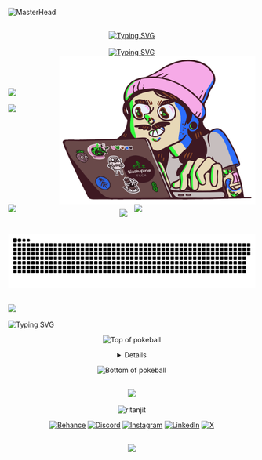 ![MasterHead](https://openseauserdata.com/files/84dada0a5dcfd790700df3dd87897aef.gif)

</br>

<!-- Heading === Greeting -->
<div align="center">
<span><a href="https://git.io/typing-svg"><img src="https://readme-typing-svg.demolab.com?font=Fira+Code&weight=600&size=32&duration=3000&pause=5000&color=f54089&center=true&vCenter=true&width=600&height=35&lines=Hey+there+%F0%9F%91%8B%2C+I'm+Ritanjit" alt="Typing SVG" /></a></span>
</div>

<br/>

<!-- Sub Heading === about me -->
<div align="center">
<a href="https://git.io/typing-svg"><img src="https://readme-typing-svg.demolab.com?font=Fira+Code&weight=500&size=16&duration=6000&pause=5000&color=0BF7FF&center=true&vCenter=true&width=1000&height=20&lines=Just+an+AI+obsessed+with+human+interaction+design." alt="Typing SVG" /></a>
</div>

<!-- coding image gif -->
<div>
<img align="right" alt="Coding" width="400" src="https://github.com/Ritanjit/Ritanjit/blob/c178a7673c499651709c9a58a816273abc4f5594/img.gif">
</div>

<!-- -->

<!-- most used languages -->
<br/><br/><br/><img aling="left" src="https://github-readme-stats.vercel.app/api/top-langs/?username=technologyhell&theme=radical&hide_border=true&include_all_commits=true&count_private=true&layout=compact" width="50%" /><br/>

<!-- line -->
<!-- <h1></h1> -->

<!-- aniimated line -->
<img src="https://user-images.githubusercontent.com/73097560/115834477-dbab4500-a447-11eb-908a-139a6edaec5c.gif"><br><br>

<!-- Stats -->
<div align="center">
<img align="left" src="https://github-readme-stats.vercel.app/api?username=Ritanjit&theme=radical&hide_border=true&include_all_commits=true&count_private=true&rank_icon=github&custom_title=My+GitHub+Stats" width="45%" />
<img align="right" src="https://github-readme-streak-stats.herokuapp.com/?user=Ritanjit&theme=radical&hide_border=true" width="49%" /></br></br>
</div>

<br/><br/><br/><br/><br/><br/>

<!-- line -->
<!-- <h1></h1> -->

<!-- aniimated line -->
<img src="https://user-images.githubusercontent.com/73097560/115834477-dbab4500-a447-11eb-908a-139a6edaec5c.gif"><br><br>

<!-- Snake Animation -->
<div align="center">
    
  ![snake gif](https://github.com/Ritanjit/Ritanjit/blob/output/github-snake-dark.svg)
</div>


<!-- line and space -->
<!-- <h1></h1> -->

<!-- aniimated line with space -->
<br/><img src="https://user-images.githubusercontent.com/73097560/115834477-dbab4500-a447-11eb-908a-139a6edaec5c.gif">

<!-- Sub Heading === Open Poke Ball -->
<div align="left">
<a href="https://git.io/typing-svg"><img src="https://readme-typing-svg.demolab.com?font=Fira+Code&weight=500&size=25&duration=2000&pause=2000&color=0BF7FF&center=false&vCenter=true&width=1000&height=30&lines=Look+What+I+Caught!!" alt="Typing SVG" /></a><br/>
</div>

<!-- Poke Ball -->
<div align="center">
    
![Top of pokeball](https://user-images.githubusercontent.com/44261381/209363264-ac854d3c-2cc2-44c4-928e-8a08d1013f46.png)

<details alt="open pokeball">

![@rtnjt09 #30NitesOfCode](https://www.codedex.io/api/petStatus?user=rtnjt09) <br/>
    
<!--h1 without bottom border-->
<div id="user-content-toc">
  <ul align="center">
    <summary>
        <img src="https://media2.giphy.com/media/QssGEmpkyEOhBCb7e1/giphy.gif?cid=ecf05e47a0n3gi1bfqntqmob8g9aid1oyj2wr3ds3mg700bl&rid=giphy.gif" width ="30">&nbsp;&nbsp;<h1 style="display: inline-block">$${\color{#0190b5} Skills:}$$</h1><br>
    </summary>
  </ul>
</div>
<!--tech stack icons-->
<p align="center">
  <a href="https://skillicons.dev">
    <img src="https://skillicons.dev/icons?i=git,aws,cpp,css,discord,express,figma,github,html,java,js,ts,linux,mongodb,mysql,nextjs,nodejs,postman,py,react,tailwind,vscode&perline=11" />
  </a>
</p>

</details>

![Bottom of pokeball](https://user-images.githubusercontent.com/44261381/209363271-905d2a5e-8a18-44c0-a450-45dddd4d5036.png)


<!-- aniimated line with space -->
<br/><img src="https://user-images.githubusercontent.com/73097560/115834477-dbab4500-a447-11eb-908a-139a6edaec5c.gif">

<!-- Footer -->
<div align="center">

<!-- profile views -->
<p align="center"> <img src="https://komarev.com/ghpvc/?username=ritanjit&label=Profile%20views&color=0e75b6&style=flat" alt="ritanjit" /></p>

<!-- social links --> 
[![Behance](https://img.shields.io/badge/Behance-1769ff?logo=behance&logoColor=white)](https://www.behance.net/ritanjitdas) [![Discord](https://img.shields.io/badge/Discord-%237289DA.svg?logo=discord&logoColor=white)](https://discord.com/users/865274630624116737) [![Instagram](https://img.shields.io/badge/Instagram-%23E4405F.svg?logo=Instagram&logoColor=white)](https://instagram.com/ritanjit) [![LinkedIn](https://img.shields.io/badge/LinkedIn-%230077B5.svg?logo=linkedin&logoColor=white)](https://www.linkedin.com/in/ritanjit-das-530b7b216/) [![X](https://img.shields.io/badge/X-black.svg?logo=X&logoColor=white)](https://x.com/rtnjt_designs)

</div>

<!-- aniimated line with space -->
<br/><img src="https://user-images.githubusercontent.com/73097560/115834477-dbab4500-a447-11eb-908a-139a6edaec5c.gif">


<!-- SKILLS
<img src="https://media2.giphy.com/media/QssGEmpkyEOhBCb7e1/giphy.gif?cid=ecf05e47a0n3gi1bfqntqmob8g9aid1oyj2wr3ds3mg700bl&rid=giphy.gif" width ="20"> <b> hi<a href="https://git.io/typing-svg"><img src="https://readme-typing-svg.demolab.com?font=Fira+Code&weight=500&size=16&duration=6000&pause=5000&color=0BF7FF&center=false&vCenter=true&width=1000&height=20&lines=Skills" alt="Typing SVG" /></a>
-->
